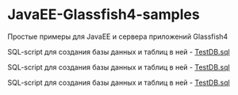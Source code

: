 # JavaEE-Glassfish4-samples
<p align="justify">
  Простые примеры для JavaEE и сервера приложений Glassfish4 
</p>
<p align="justify">
  SQL-script для создания базы данных и таблиц в ней - <a href="http://github.com/SychovIA/JavaEE-Glassfish4-samples/blob/master/TestDB.sql">TestDB.sql</a> 
</p>
<p align="justify">
  SQL-script для создания базы данных и таблиц в ней - <a href="http://github.com/SychovIA/JavaEE-Glassfish4-samples/blob/master/TestDB.sql">TestDB.sql</a> 
</p>
<p align="justify">
  SQL-script для создания базы данных и таблиц в ней - <a href="http://github.com/SychovIA/JavaEE-Glassfish4-samples/blob/master/TestDB.sql">TestDB.sql</a> 
</p>


